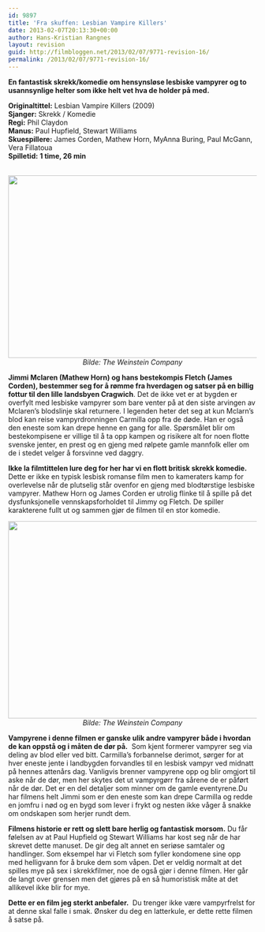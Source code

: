 ```yaml
---
id: 9897
title: 'Fra skuffen: Lesbian Vampire Killers'
date: 2013-02-07T20:13:30+00:00
author: Hans-Kristian Rangnes
layout: revision
guid: http://filmbloggen.net/2013/02/07/9771-revision-16/
permalink: /2013/02/07/9771-revision-16/
---
```

**En fantastisk skrekk/komedie om hensynsløse lesbiske vampyrer og to usannsynlige helter som ikke helt vet hva de holder på med.<!--more-->**

**Originaltittel:** Lesbian Vampire Killers (2009)  
**Sjanger:** Skrekk / Komedie  
**Regi:** Phil Claydon  
**Manus:** Paul Hupfield, Stewart Williams  
**Skuespillere:** James Corden, Mathew Horn, MyAnna Buring, Paul McGann, Vera Fillatoua  
**Spilletid:** **1 time, 26 min**

<p style="text-align: center">
   <a href="http://filmbloggen.net/2013/02/06/fra-skuffen-lesbian-vampire-killers/bilde-03-3/" rel="attachment wp-att-9774"><img class="aligncenter size-full wp-image-9774" src="http://filmbloggen.net/wp-content/uploads//2013/02/Bilde-03.jpg" alt="" width="555" height="370" /></a><em>Bilde: The Weinstein Company</em>
</p>

**Jimmi Mclaren (Mathew Horn) og hans bestekompis Fletch (James Corden), bestemmer seg for å rømme fra hverdagen og satser på en billig fottur til den lille landsbyen Cragwich**. Det de ikke vet er at bygden er overfylt med lesbiske vampyrer som bare venter på at den siste arvingen av Mclaren’s blodslinje skal returnere. I legenden heter det seg at kun Mclarn’s blod kan reise vampyrdronningen Carmilla opp fra de døde. Han er også den eneste som kan drepe henne en gang for alle. Spørsmålet blir om bestekompisene er villige til å ta opp kampen og risikere alt for noen flotte svenske jenter, en prest og en gjeng med rølpete gamle mannfolk eller om de i stedet velger å forsvinne ved daggry.

**Ikke la filmtittelen lure deg for her har vi en flott britisk skrekk komedie.** Dette er ikke en typisk lesbisk romanse film men to kameraters kamp for overlevelse når de plutselig står ovenfor en gjeng med blodtørstige lesbiske vampyrer. Mathew Horn og James Corden er utrolig flinke til å spille på det dysfunksjonelle vennskapsforholdet til Jimmy og Fletch. De spiller karakterene fullt ut og sammen gjør de filmen til en stor komedie.

<p style="text-align: center">
  <a href="http://filmbloggen.net/2013/02/06/fra-skuffen-lesbian-vampire-killers/bilde-02-3/" rel="attachment wp-att-9777"><img class="aligncenter size-full wp-image-9777" src="http://filmbloggen.net/wp-content/uploads//2013/02/Bilde-02.jpg" alt="" width="602" height="400" /></a><em>Bilde: The Weinstein Company</em>
</p>

**Vampyrene i denne filmen er ganske ulik andre vampyrer både i hvordan de kan oppstå og i måten de dør på.**  Som kjent formerer vampyrer seg via deling av blod eller ved bitt. Carmilla’s forbannelse derimot, sørger for at hver eneste jente i landbygden forvandles til en lesbisk vampyr ved midnatt på hennes attenårs dag. Vanligvis brenner vampyrene opp og blir omgjort til aske når de dør, men her skytes det ut vampyrgørr fra sårene de er påført når de dør. Det er en del detaljer som minner om de gamle eventyrene.Du har filmens helt Jimmi som er den eneste som kan drepe Carmilla og redde en jomfru i nød og en bygd som lever i frykt og nesten ikke våger å snakke om ondskapen som herjer rundt dem.

**Filmens historie er rett og slett bare herlig og fantastisk morsom.** Du får følelsen av at Paul Hupfield og Stewart Williams har kost seg når de har skrevet dette manuset. De gir deg alt annet en seriøse samtaler og handlinger. Som eksempel har vi Fletch som fyller kondomene sine opp med helligvann for å bruke dem som våpen. Det er veldig normalt at det spilles mye på sex i skrekkfilmer, noe de også gjør i denne filmen. Her går de langt over grensen men det gjøres på en så humoristisk måte at det allikevel ikke blir for mye.

**Dette er en film jeg sterkt anbefaler.**  Du trenger ikke være vampyrfrelst for at denne skal falle i smak. Ønsker du deg en latterkule, er dette rette filmen å satse på.

<p style="text-align: center">
  <div class="video-shortcode">
  </div>
</p>